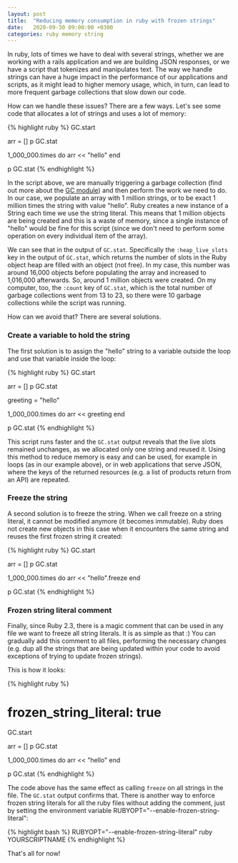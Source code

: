 ```yaml
---
layout: post
title:  "Reducing memory consumption in ruby with frozen strings"
date:   2020-09-30 09:00:00 +0300
categories: ruby memory string
---
```

In ruby, lots of times we have to deal with several strings, whether we are working with a rails application and we are building JSON responses, or we have a script that tokenizes and manipulates text. The way we handle strings can have a huge impact in the performance of our applications and scripts, as it might lead to higher memory usage, which, in turn, can lead to more frequent garbage collections that slow down our code.

How can we handle these issues? There are a few ways. Let's see some code that allocates a lot of strings and uses a lot of memory:

{% highlight ruby %}
GC.start

arr = []
p GC.stat

1_000_000.times do
  arr << "hello"
end

p GC.stat
{% endhighlight %}

In the script above, we are manually triggering a garbage collection (find out more about the <a href="https://ruby-doc.org/core-2.7.0/GC.html" target="_blank" rel="noopener nofollow">GC module</a>) and then perform the work we need to do. In our case, we populate an array with 1 million strings, or to be exact 1 million times the string with value "hello". Ruby creates a new instance of a String each time we use the string literal. This means that 1 million objects are being created and this is a waste of memory, since a single instance of "hello" would be fine for this script (since we don't need to perform some operation on every individual item of the array).

We can see that in the output of ```GC.stat```. Specifically the ```:heap_live_slots``` key in the output of ```GC.stat```, which returns the number of slots in the Ruby object heap are filled with an object (not free). In my case, this number was around 16,000 objects before populating the array and increased to 1,016,000 afterwards. So, around 1 million objects were created. On my computer, too, the ```:count``` key of ```GC.stat```, which is the total number of garbage collections went from 13 to 23, so there were 10 garbage collections while the script was running.

How can we avoid that? There are several solutions.

### Create a variable to hold the string

The first solution is to assign the "hello" string to a variable outside the loop and use that variable inside the loop:

{% highlight ruby %}
GC.start

arr = []
p GC.stat

greeting = "hello"

1_000_000.times do
  arr << greeting
end

p GC.stat
{% endhighlight %}

This script runs faster and the ```GC.stat``` output reveals that the live slots remained unchanges, as we allocated only one string and reused it. Using this method to reduce memory is easy and can be used, for example in loops (as in our example above), or in web applications that serve JSON, where the keys of the returned resources (e.g. a list of products return from an API) are repeated.

### Freeze the string

A second solution is to freeze the string. When we call freeze on a string literal, it cannot be modified anymore (it becomes immutable). Ruby does not create new objects in this case when it encounters the same string and reuses the first frozen string it created:

{% highlight ruby %}
GC.start

arr = []
p GC.stat

1_000_000.times do
  arr << "hello".freeze
end

p GC.stat
{% endhighlight %}

### Frozen string literal comment

Finally, since Ruby 2.3, there is a magic comment that can be used in any file we want to freeze all string literals. It is as simple as that :) You can gradually add this comment to all files, performing the necessary changes (e.g. dup all the strings that are being updated within your code to avoid exceptions of trying to update frozen strings).

This is how it looks:

{% highlight ruby %}
# frozen_string_literal: true

GC.start

arr = []
p GC.stat

1_000_000.times do
  arr << "hello"
end

p GC.stat
{% endhighlight %}

The code above has the same effect as calling ```freeze``` on all strings in the file. The ```GC.stat``` output confirms that. There is another way to enforce frozen string literals for all the ruby files without adding the comment, just by setting the environment variable RUBYOPT="--enable-frozen-string-literal":

{% highlight bash %}
RUBYOPT="--enable-frozen-string-literal" ruby YOURSCRIPTNAME
{% endhighlight %}

That's all for now!
